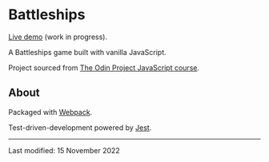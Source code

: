# Battleships

[Live demo](https://jcrachael.github.io/battleships/) (work in progress).

A Battleships game built with vanilla JavaScript.

Project sourced from [The Odin Project JavaScript course](https://www.theodinproject.com/lessons/node-path-javascript-battleship).

## About

Packaged with [Webpack](https://webpack.js.org/).

Test-driven-development powered by [Jest](https://jestjs.io/).

---

Last modified: 15 November 2022
